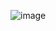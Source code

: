 ![image](https://github.com/FiveIdiotss/back-end-api/assets/109346159/30137436-cfb0-479c-8570-68475a84c5b4)
